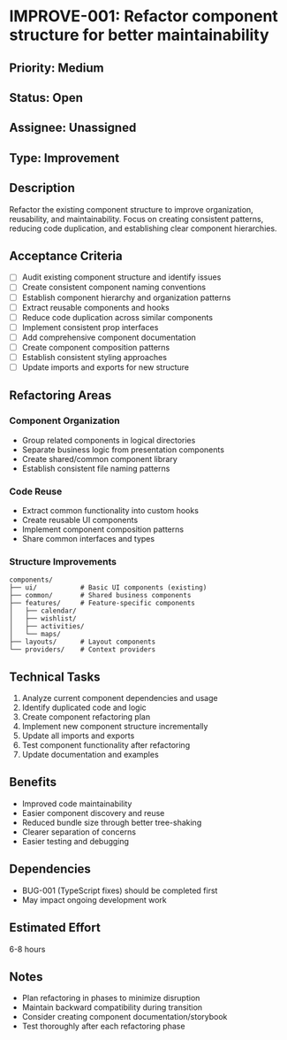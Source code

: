 # IMPROVE-001: Refactor component structure for better maintainability

## Priority: Medium
## Status: Open
## Assignee: Unassigned
## Type: Improvement

## Description
Refactor the existing component structure to improve organization, reusability, and maintainability. Focus on creating consistent patterns, reducing code duplication, and establishing clear component hierarchies.

## Acceptance Criteria
- [ ] Audit existing component structure and identify issues
- [ ] Create consistent component naming conventions
- [ ] Establish component hierarchy and organization patterns
- [ ] Extract reusable components and hooks
- [ ] Reduce code duplication across similar components
- [ ] Implement consistent prop interfaces
- [ ] Add comprehensive component documentation
- [ ] Create component composition patterns
- [ ] Establish consistent styling approaches
- [ ] Update imports and exports for new structure

## Refactoring Areas

### Component Organization
- Group related components in logical directories
- Separate business logic from presentation components
- Create shared/common component library
- Establish consistent file naming patterns

### Code Reuse
- Extract common functionality into custom hooks
- Create reusable UI components
- Implement component composition patterns
- Share common interfaces and types

### Structure Improvements
```
components/
├── ui/           # Basic UI components (existing)
├── common/       # Shared business components
├── features/     # Feature-specific components
│   ├── calendar/
│   ├── wishlist/
│   ├── activities/
│   └── maps/
├── layouts/      # Layout components
└── providers/    # Context providers
```

## Technical Tasks
1. Analyze current component dependencies and usage
2. Identify duplicated code and logic
3. Create component refactoring plan
4. Implement new component structure incrementally
5. Update all imports and exports
6. Test component functionality after refactoring
7. Update documentation and examples

## Benefits
- Improved code maintainability
- Easier component discovery and reuse
- Reduced bundle size through better tree-shaking
- Clearer separation of concerns
- Easier testing and debugging

## Dependencies
- BUG-001 (TypeScript fixes) should be completed first
- May impact ongoing development work

## Estimated Effort
6-8 hours

## Notes
- Plan refactoring in phases to minimize disruption
- Maintain backward compatibility during transition
- Consider creating component documentation/storybook
- Test thoroughly after each refactoring phase